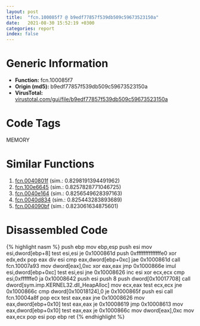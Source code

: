 ```yaml
---
layout: post
title:  "fcn.100085f7 @ b9edf77857f539db509c59673523150a"
date:   2021-08-30 15:52:19 +0300
categories: report
index: false
---
```


# Generic Information
- **Function:** fcn.100085f7
- **Origin (md5):** b9edf77857f539db509c59673523150a
- **VirusTotal:** [virustotal.com/gui/file/b9edf77857f539db509c59673523150a][virustotal_ref]

# Code Tags
<span class="tag" id="MEMORY">MEMORY</span>


# Similar Functions

1. [fcn.0040801f][similar_1_ref] (sim.: 0.8298191394491962)
2. [fcn.100e6645][similar_2_ref] (sim.: 0.8257828771046725)
3. [fcn.0040e164][similar_3_ref] (sim.: 0.8256549628397163)
4. [fcn.0040d834][similar_4_ref] (sim.: 0.825443283893689)
5. [fcn.004090bf][similar_5_ref] (sim.: 0.823061634875601)


# Disassembled Code

{% highlight nasm %}
push ebp
mov ebp,esp
push esi
mov esi,dword[ebp+8]
test esi,esi
je 0x1000861d
push 0xffffffffffffffe0
xor edx,edx
pop eax
div esi
cmp eax,dword[ebp+0xc]
jae 0x1000861d
call fcn.10007a93
mov dword[eax],0xc
xor eax,eax
jmp 0x1000866e
imul esi,dword[ebp+0xc]
test esi,esi
jne 0x10008626
inc esi
xor ecx,ecx
cmp esi,0xffffffe0
ja 0x10008642
push esi
push 8
push dword[0x10017708]
call dword[sym.imp.KERNEL32.dll_HeapAlloc]
mov ecx,eax
test ecx,ecx
jne 0x1000866c
cmp dword[0x10018124],0
je 0x1000865f
push esi
call fcn.10004a8f
pop ecx
test eax,eax
jne 0x10008626
mov eax,dword[ebp+0x10]
test eax,eax
je 0x10008619
jmp 0x10008613
mov eax,dword[ebp+0x10]
test eax,eax
je 0x1000866c
mov dword[eax],0xc
mov eax,ecx
pop esi
pop ebp
ret 
{% endhighlight %}


[similar_1_ref]: /report/fcn.0040801f@aacfe43e5e58ee87d7932f393971e62c
[similar_2_ref]: /report/fcn.100e6645@a0ac129ff3ea4c0dfa9529c259a9502c
[similar_3_ref]: /report/fcn.0040e164@d79e4735d09cd3e3c55bd930ee7a7bf7
[similar_4_ref]: /report/fcn.0040d834@5d44fc96ec059e83cbab5efb708e5e9e
[similar_5_ref]: /report/fcn.004090bf@4326267744437a05544665cc56c88f0d
[virustotal_ref]: https://www.virustotal.com/gui/file/b9edf77857f539db509c59673523150a